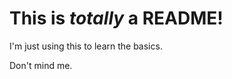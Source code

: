 <!DOCTYPE html>
<html lang="eng">
<head>
<title>READMEEE</title>
</head>
<body>
<h1>This is <em>totally</em> a README!</h1>
<p>I'm just using this to learn the basics.</p>
<p>Don't mind me.</p>
</body>
</html>
